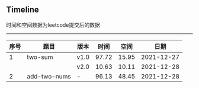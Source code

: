 ## Timeline

时间和空间数据为leetcode提交后的数据
____

| 序号 | 题目 | 版本 | 时间 | 空间 | 日期 |
| --- | ---- | ---- | ---- | ---- | ---- |
| 1 | two-sum | v1.0 | 97.72 | 15.95 | 2021-12-27 |
|  | | v2.0 | 10.63 | 10.11 | 2021-12-28 | 
| 2 | add-two-nums | - | 96.13 | 48.45 | 2021-12-28 |
